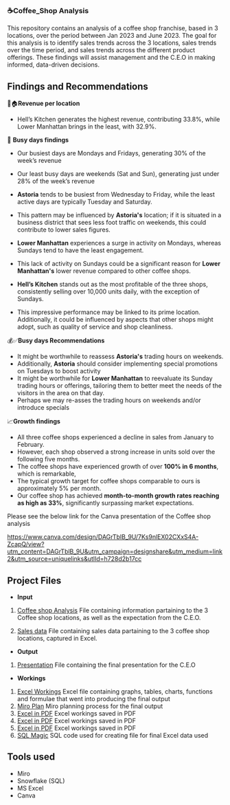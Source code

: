 ### ☕**Coffee_Shop Analysis** 

This repository contains an analysis of a coffee shop franchise, based in 3 locations, over the period between Jan 2023 and June 2023.
The goal for this analysis is to identify sales trends across the 3 locations, sales trends over the time period, and sales trends across the different product offerings.
These findings will assist management and the C.E.O in making informed, data-driven decisions. 




## **Findings and Recommendations**

📍🏠**Revenue per location**
   - Hell’s Kitchen generates the highest revenue, contributing 33.8%, while Lower Manhattan brings in the least, with 32.9%.


📆 **Busy days findings**

   - Our busiest days are Mondays and Fridays, generating 30% of the week’s revenue
   - Our least busy days are weekends (Sat and Sun), generating just under 28% of the week’s revenue
 
   - **Astoria** tends to be busiest from Wednesday to Friday, while the least active days are typically Tuesday and Saturday.
   - This pattern may be influenced by **Astoria's** location; if it is situated in a business district that sees less foot traffic on weekends, this could contribute to lower sales figures.
     

   - **Lower Manhattan** experiences a surge in activity on Mondays, whereas Sundays tend to have the least engagement.
   - This lack of activity on Sundays could be a significant reason for **Lower Manhattan's** lower revenue compared to other coffee shops.

     
   - **Hell’s Kitchen** stands out as the most profitable of the three shops, consistently selling over 10,000 units daily, with the exception of Sundays.

   - This impressive performance may be linked to its prime location. Additionally, it could be influenced by aspects that other shops might adopt, such as  quality of service and  shop cleanliness.

💰✅**Busy days Recommendations**   

   - It might be worthwhile to reassess **Astoria's** trading hours on weekends.
   - Additionally, **Astoria** should consider implementing special promotions on Tuesdays to boost activity
   - It might be worthwhile for **Lower Manhattan** to reevaluate its Sunday trading hours or offerings, tailoring them to better meet the needs of the visitors in the area on that day.
   - Perhaps we may re-asses the trading hours on weekends and/or introduce specials


 📈**Growth findings**
   - All three coffee shops experienced a decline in sales from January to February.  
   - However, each shop observed a strong increase in units sold over the following five months.  
   - The coffee shops have experienced growth of over **100% in 6 months**, which is remarkable,
   - The typical growth target for coffee shops comparable to ours is approximately 5% per month.
   - Our coffee shop has achieved **month-to-month growth rates reaching as high as 33%**, significantly surpassing market expectations.  

Please see the below link for the Canva presentation of the Coffee shop analysis

https://www.canva.com/design/DAGrTblB_9U/7Ks9nlEX02CXxS4A-ZcapQ/view?utm_content=DAGrTblB_9U&utm_campaign=designshare&utm_medium=link2&utm_source=uniquelinks&utlId=h728d2b17cc 


## **Project Files**


- **Input** 
1.  [Coffee shop Analysis](https://github.com/JusticeMabugana/Brightlight-coffee-shop-analysis/blob/main/Input/Bright%20Coffee%20Shop%20Sales%20Analysis%20(BRIGHTLIGHT).pdf) File containing information partaining to the 3 Coffee shop locations, as well as the expectation from the C.E.O.
     
2.  [Sales data](https://github.com/JusticeMabugana/Brightlight-coffee-shop-analysis/blob/main/Input/Bright%20Coffee%20Shop%20Analysis.xlsx%20-%20Transactions%20(1).csv) File containing sales data partaining to the 3 coffee shop locations, captured in Excel.


 - **Output**
1.  [Presentation](https://github.com/JusticeMabugana/Brightlight-coffee-shop-analysis/blob/main/Output/Coffee%20Shop%20Analysis%20presentation.pdf) File containing the final presentation for the C.E.O


 - **Workings**
1. [Excel Workings](https://github.com/JusticeMabugana/Brightlight-coffee-shop-analysis/blob/main/Workings/BRIGHTLIGHT%20presentation%202%201%201%20(1).xlsx) Excel file containing graphs, tables, charts, functions and formulae that went into producing the final output
2. [Miro Plan](https://github.com/JusticeMabugana/Brightlight-coffee-shop-analysis/blob/main/Workings/Coffee%20shop%20analysis%20final%20plan.pdf) Miro planning process for the final output
3. [Excel in PDF](https://github.com/JusticeMabugana/Brightlight-coffee-shop-analysis/blob/main/Workings/Excel%20Coffee%20Shop%20MoM%20growth.pdf) Excel workings saved in PDF
4. [Excel in PDF](https://github.com/JusticeMabugana/Brightlight-coffee-shop-analysis/blob/main/Workings/Excel%20Coffee%20shop%20Sales.pdf) Excel workings saved in PDF
5. [Excel in PDF](https://github.com/JusticeMabugana/Brightlight-coffee-shop-analysis/blob/main/Workings/Excel%20Coffee%20shop%20total%20revenue%20per%20location.pdf) Excel workings saved in PDF
6. [SQL Magic](https://github.com/JusticeMabugana/Brightlight-coffee-shop-analysis/blob/main/Workings/SQL%20Code%20Coffee_Shop_Analysis.txt) SQL code used for creating file for final Excel data used


## **Tools used**

 - Miro
 - Snowflake (SQL)
 - MS Excel
 - Canva 

